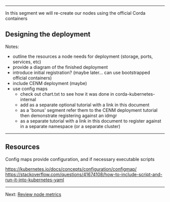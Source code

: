 
---

In this segment we will re-create our nodes using the official Corda containers

## Designing the deployment

Notes:
- outline the resources a node needs for deployment (storage, ports, services, etc)
- provide a diagram of the finished deployment
- introduce initial registration? (maybe later... can use bootstrapped official containers)
- include CENM deployment (maybe)
- use config maps
  - check out chart.txt to see how it was done in corda-kubernetes-internal
   - add as a separate optional tutorial with a link in this document
   - as a 'bonus' segment refer them to the CENM deployment tutorial then demonstrate registering against an idmgr
   - as a separate tutorial with a link in this document to register against in a separate namespace (or a separate cluster)

---
## Resources

Config maps provide configuration, and if necessary executable scripts

https://kubernetes.io/docs/concepts/configuration/configmap/
https://stackoverflow.com/questions/41674108/how-to-include-script-and-run-it-into-kubernetes-yaml



---
 Next: [Review node metrics](/deploy-bootstrapped-nodes-example/docs/06-review-node-metrics.md)
